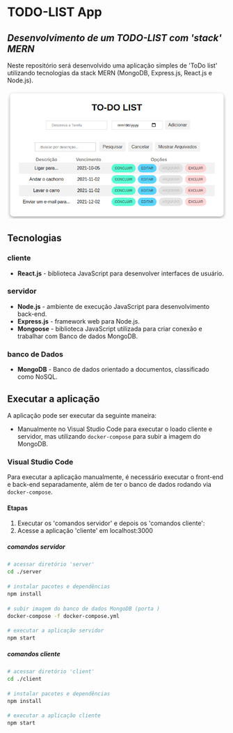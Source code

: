  # TODO-LIST App
 ## _Desenvolvimento de um TODO-LIST com 'stack' MERN_
Neste repositório será desenvolvido uma aplicação simples de 'ToDo list' utilizando tecnologias da stack MERN (MongoDB, Express.js, React.js e Node.js).
</br>
</br>
![todolist_ui_image](./public/todo_ui.png)
</br>

## Tecnologias

### cliente
* **React.js** - biblioteca JavaScript para desenvolver interfaces de usuário.

### servidor
* **Node.js** - ambiente de execução JavaScript para desenvolvimento back-end.
* **Express.js** - framework web para Node.js.
* **Mongoose** - biblioteca JavaScript utilizada para criar conexão e trabalhar com Banco de dados MongoDB.

### banco de Dados
* **MongoDB** - Banco de dados orientado a documentos, classificado como NoSQL.

## Executar a aplicação
A aplicação pode ser executar da seguinte maneira:
* Manualmente no Visual Studio Code para executar o loado cliente e servidor, mas utilizando `docker-compose` para subir a imagem do MongoDB.

### Visual Studio Code
Para executar a aplicação manualmente, é necessário executar o front-end e back-end separadamente, além de ter o banco de dados rodando via `docker-compose`.

#### Etapas
1. Executar os 'comandos servidor' e depois os 'comandos cliente':
2. Acesse a aplicação 'cliente' em localhost:3000

##### comandos servidor
```bash
# acessar diretório 'server'
cd ./server

# instalar pacotes e dependências
npm install

# subir imagem do banco de dados MongoDB (porta )
docker-compose -f docker-compose.yml

# executar a aplicação servidor
npm start
```
##### comandos cliente
```bash
# acessar diretório 'client'
cd ./client

# instalar pacotes e dependências
npm install

# executar a aplicação cliente
npm start
```
